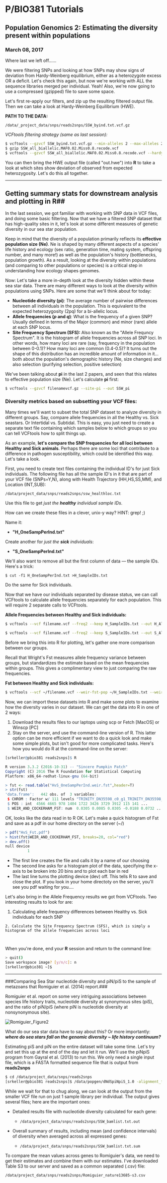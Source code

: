 # P/BIO381 Tutorials

## Population Genomics 2: Estimating the diversity present within populations

### March 08, 2017

Where last we left off…...

We were filtering SNPs and looking at how SNPs may show signs of deviation from Hardy-Weinberg equilibrium, either as a heterozygote excess OR a deficit. Let's check this again, but now we're working with ALL the sequence libraries merged per individual. Yeah! Also, we're now going to use a compressed (gzipped) file to save some space. 

Let's first re-apply our filters, and zip up the resulting filtered output file. Then we can take a look at Hardy-Weinberg Equilibrium (HWE).

**PATH TO THE DATA:** 

```
/data/_project_data/snps/reads2snps/SSW_byind.txt.vcf.gz
```

*VCFtools filtering strategy (same as last session):*

```bash
$ vcftools --gzvcf SSW_byind.txt.vcf.gz --min-alleles 2 --max-alleles 2 --maf 0.02 --max-missing 0.8 --recode --out ~/SSW_all_biallelic.MAF0.02.Miss0.8  
$ gzip SSW_all_biallelic.MAF0.02.Miss0.8.recode.vcf
$ vcftools --gzvcf SSW_all_biallelic.MAF0.02.Miss0.8.recode.vcf --hardy
```

You can then bring the HWE output file (called "out.hwe") into **R** to take a look at which sites show deviation of observed from expected heterozygosity. Let's do this all together.

------------------------------

## Getting summary stats for downstream analysis and plotting in R##

In the last session, we got familiar with working with SNP data in VCF files, and doing some basic filtering. Now that we have a filtered SNP dataset that has high-quality sites in it, let's look at some different measures of genetic diversity in our sea star population. 

Keep in mind that the diversity of a population primarily reflects its **effective population size (Ne)**.  Ne is shaped by many different aspects of a species' life history and ecology (sex ratio, generation time, mating system, offspring number, and many more!) as well as the population's history (bottlenecks, population growth). As a result, looking at the diversity within populations (and comparing to other populations or species) is a critical step in understanding how ecology shapes genomes. 

Now: Let's take a more in-depth look at the diversity hidden within these sea star data. There are many different ways to look at the diversity within populations using SNPs. Here are some that we'll think about for today:


- **Nucleotide diversity (pi)**: The average number of pairwise differences between all individuals in the population. This is equivalent to the expected heterozygosity (2pq) for a bi-allelic locus.
- **Allele frequencies (*p* and *q*)**: What is the frequency of a given SNP? Usually defined in terms of the Major (common) and minor (rare) allele at each SNP locus.
- **Site Frequency Spectrum (SFS):** Also known as the "Allele Frequncy Spectrum". It is the histogram of allele frequencies across all SNP loci. In other words, how many loci are rare (say, frequency in the population between 0-0.1)? How many loci are common (0.4-0.5)? It turns out the shape of this distribution has an incredible amount of information in it…both about the population's demographic history (Ne, size changes) and also selection (purifying selection, positive selection)




We've been talking about **pi** in the last 2 papers, and seen that this relates to effective population size (Ne). Let's calculate **pi** first:

```bash
$ vcftools --gzvcf filenamevcf.gz --site-pi --out SSW_pi
```



### Diversity metrics based on subsetting your VCF files: ###

Many times we'll want to subset the total SNP dataset to analyze diversity in different groups. Say, compare allele frequencies in all the Healthy vs. Sick seastars. Or Intertidal vs. Subtidal. This is easy, you just need to create a separate text file containing which samples below to which groups so you can tell VCFtools how to split things up.

As an example, **let's compare the SNP frequencies for all loci between Healthy and Sick animals**. Perhaps there are some loci that contribute to a difference in pathogen susceptibility, which could be identified this way. Let's take a look.

First, you need to create text files containing the individual ID's for just Sick individuals. The following file has all the sample ID's in it that are part of your VCF file (SNPs=Y,N), along with Health Trajectory (HH,HS,SS,MM), and Location (INT,SUB): 

```
/data/project_data/snps/reads2snps/ssw_healthloc.txt
```

Use this file to get *just the **healthy** individual sample IDs*. 

How can we create these files in a clever, unix-y way?   HINT: grep!   ;)

Name it:

* **"H_OneSampPerInd.txt"**

Create another for *just the **sick** individuals*:

* **"S_OneSampPerInd.txt"**


We'll also want to remove all but the first column of data — the sample IDs. Here's a trick:

```
$ cut -f1 H_OneSampPerInd.txt >H_SampleIDs.txt
```

Do the same for Sick individuals.

Now that we have our individuals separated by disease status, we can call VCFtools to calculate allele frequencies separately for each population. This will require 2 separate calls to VCFtools.

**Allele Frequencies between Healthy and Sick individuals:**

```bash
$ vcftools --vcf filename.vcf --freq2 --keep H_SampleIDs.txt --out H_AlleleFreqs
```

```bash
$ vcftools --vcf filename.vcf --freq2 --keep S_SampleIDs.txt --out S_AlleleFreqs
```

Before we bring this into R for plotting, let's gather one more comparison between our groups. 



Recall that Wright's Fst measures allele frequency variance between groups, but standardizes the estimate based on the mean frequencies within groups. This gives a complimentary view to just comparing the raw frequencies.

**Fst between Healthy and Sick individuals:**

```bash
$ vcftools --vcf ~/filename.vcf --weir-fst-pop ~/H_SampleIDs.txt --weir-fst-pop ~/S_SampleIDs.txt --out HvS_OneSampPerInd
```

Now, we can import these datasets into R and make some plots to examine how the diversity varies in our dataset. We can get the data into R in one of 2 ways:

1. Download the results files to our laptops using scp or Fetch [MacOS] or Winscp [PC]
2. Stay on the server, and use the command-line version of R. This latter option can be more efficient if we want to do a quick look and make some simple plots, but isn't good for more complicated tasks. Here's how you would do R at the command-line on the server:

```R
[srkeller@pbio381 reads2snps]$ R

R version 3.3.2 (2016-10-31) -- "Sincere Pumpkin Patch"
Copyright (C) 2016 The R Foundation for Statistical Computing
Platform: x86_64-redhat-linux-gnu (64-bit)

> fst <- read.table("HvS_OneSampPerInd.weir.fst",header=T)
> str(fst)
'data.frame':	442 obs. of  3 variables:
 $ CHROM : Factor w/ 111 levels "TRINITY_DN35598_c0_g1_TRINITY_DN35598_c0_g1_i1_g.5802_m.5802",..: 65 65 100 100 100 100 100 100 88 88 ...
 $ POS : int  4566 4665 978 1404 1722 3426 3729 3912 115 141 ...
 $ WEIR_AND_COCKERHAM_FST: num  0.0305 0.0085 0.0305 -0.0188 0.0732 ...
```

OK, looks like the data read in to R OK. Let's make a quick histogram of Fst and save as a pdf in our home directory on the server (~/)

```R
> pdf("HvS_Fst.pdf")
> hist(fst$WEIR_AND_COCKERHAM_FST, breaks=20, col="red")
> dev.off()
null device 
          1
```

* The first line creates the file and calls it by a name of our choosing
* The second line asks for a histogram plot of the data, specifying the x-axis to be broken into 20 bins and to plot each bar in red
* The last line turns the plotting device (dev) off. This tells R to save and close the plot. If you look in your home directoty on the server, you'll see you pdf waiting for you….



Let's also bring in the Allele Frequency results we got from VCFtools. Two interesting results to look for are:

1.   Calculating allele frequency differences between Healthy vs. Sick individuals for each SNP

	2. Calculate the Site Frequency Spectrum (SFS), which is simply a histogram of the allele frequencies across loci

    ​

When you're done, end your **R** session and return to the command line:

```bash
> quit()
Save workspace image? [y/n/c]: n
[srkeller@pbio381 ~]$ 
```



------------------------------------------

###Comparing Sea Star nucleotide diversity and piN/piS to the sample of metazoans that Romiguier et al. (2014) report.###

Romiguier et al. report on some very intriguing associations between species life history traits, nucleotide diversity at synonymous sites (piS), and the ratio of piN/piS (where piN is nucleotide diversity at nonsynonymous site). 

![Romiguier_Figure2](http://www.nature.com/nature/journal/v515/n7526/images/nature13685-f2.jpg)



What do our sea star data have to say about this? Or more importantly: ***where do sea stars fall on the genomic diversity ~ life history continuum?***



Estimating piS and piN on the entire dataset will take some time. Let's try and set this up at the end of the day and let it run. We'll use the piNpiS program from Gayral et al. (2013) to run this. We only need a single input file, which is a FASTA formatted sequence file that is output from **reads2snps**

```bash
$ cd /data/project_data/snps/reads2snps
[srkeller@pbio381 reads2snps]$ /data/popgen/dNdSpiNpiS_1.0 -alignment_file=SSW_byind.txt.fas -ingroup=sp
```

While we wait for that to chug along, we can look at the output from the smaller VCF file run on just 1 sample library per individual. The output gives several files; here are the important ones:

* Detailed results file with nucleotide diversity calculated for each gene:

  * ```
    /data/project_data/snps/reads2snps/SSW_bamlist.txt.out
    ```

* Overall summary of results, including mean (and confidence intervals) of diversity when averaged across all expressed genes:

  * ```bash
    /data/project_data/snps/reads2snps/SSW_bamlist.txt.sum
    ```



To compare the mean values across genes to Romiguier's data, we need to get their estimates and combine them with our estimates. I've downloaded Table S3 to our server and saved as a common separated (.csv) file:

```bash
/data/project_data/snps/reads2snps/Romiguier_nature13685-s3.csv
```



